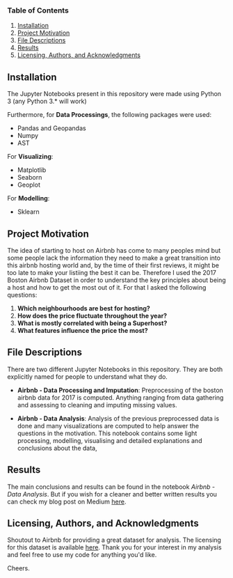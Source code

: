 ### Table of Contents

1. [Installation](#installation)
2. [Project Motivation](#motivation)
3. [File Descriptions](#descriptions)
4. [Results](#results)
5. [Licensing, Authors, and Acknowledgments](#licensing)

## Installation<a name="installation"></a>

The Jupyter Notebooks present in this repository were made using Python 3 (any Python 3.* will work)

Furthermore, for **Data Processings**, the following packages were used:

- Pandas and Geopandas
- Numpy
- AST

For **Visualizing**:

- Matplotlib
- Seaborn
- Geoplot

For **Modelling**:

- Sklearn

## Project Motivation<a name="motivation"></a>

The idea of starting to host on Airbnb has come to many peoples mind but some people lack the information they need to make a great transition into this airbnb hosting world and, by the time of their first reviews, it might be too late to make your listiing the best it can be. Therefore I used the 2017 Boston Airbnb Dataset in order to understand the key principles about being a host and how to get the most out of it. For that I asked the following questions:

1. **Which neighbourhoods are best for hosting?**
2. **How does the price fluctuate throughout the year?**
3. **What is mostly correlated with being a Superhost?**
4. **What features influence the price the most?**

## File Descriptions<a name="descriptions"></a>

There are two different Jupyter Notebooks in this repository. They are both explicitly named for people to understand what they do. 

- **Airbnb - Data Processing and Imputation**: Preprocessing of the boston airbnb data for 2017 is computed. Anything ranging from data gathering and assessing to cleaning and imputing missing values. 

- **Airbnb - Data Analysis**: Analysis of the previous preprocessed data is done and many visualizations are computed to help answer the questions in the motivation. This notebook contains some light processing, modelling, visualising and detailed explanations and conclusions about the data,

## Results<a name="results"></a>

The main conclusions and results can be found in the notebook *Airbnb - Data Analysis*. But if you wish for a cleaner and better written results you can check my blog post on Medium [here](https://medium.com/@miguel.a.r.diass/start-hosting-in-boston-like-a-boss-d8c9849b163e).

## Licensing, Authors, and Acknowledgments<a name="licensing"></a>

Shoutout to Airbnb for providing a great dataset for analysis. The licensing for this dataset is available [here](https://www.kaggle.com/airbnb/boston). Thank you for your interest in my analysis and feel free to use my code for anything you'd like. 

Cheers.
